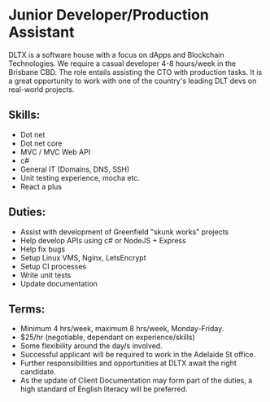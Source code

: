 # Junior Developer/Production Assistant 

DLTX is a software house with a focus on dApps and Blockchain Technologies. We require a casual developer 4-8 hours/week in the Brisbane CBD. The role entails assisting the CTO with production tasks. It is a great opportunity to work with one of the country's leading DLT devs on real-world projects. 
 
## Skills: 
* Dot net  
* Dot net core 
* MVC / MVC Web API 
* c# 
* General IT (Domains, DNS, SSH) 
* Unit testing experience, mocha etc. 
* React a plus 
 
## Duties: 
* Assist with development of Greenfield "skunk works" projects  
* Help develop APIs using c# or NodeJS + Express 
* Help fix bugs 
* Setup Linux VMS, Nginx, LetsEncrypt 
* Setup CI processes 
* Write unit tests 
* Update documentation 
 
## Terms: 
* Minimum 4 hrs/week, maximum 8 hrs/week, Monday-Friday. 
* $25/hr (negotiable, dependant on experience/skills) 
* Some flexibility around the day/s involved. 
* Successful applicant will be required to work in the Adelaide St office. 
* Further responsibilities and opportunities at DLTX await the right candidate. 
* As the update of Client Documentation may form part of the duties, a high standard of English literacy will be preferred.
